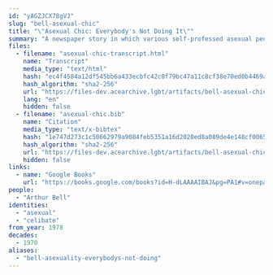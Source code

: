 ```yaml
---
id: "yAGZJCX78gVJ"
slug: "bell-asexual-chic"
title: "\"Asexual Chic: Everybody's Not Doing It\""
summary: "A newspaper story in which various self-professed asexual people are interviewed"
files:
  - filename: "asexual-chic-transcript.html"
    name: "Transcript"
    media_type: "text/html"
    hash: "ec4f4584a12df545bb6a433ecbfc42c0f79bc47a11c8cf38e70ed0b4469a8713"
    hash_algorithm: "sha2-256"
    url: "https://files-dev.acearchive.lgbt/artifacts/bell-asexual-chic/asexual-chic-transcript.html"
    lang: "en"
    hidden: false
  - filename: "asexual-chic.bib"
    name: "Citation"
    media_type: "text/x-bibtex"
    hash: "1e747d273c1c50662979a9084feb5351a16d2020ed8a089de4e148cf00658290"
    hash_algorithm: "sha2-256"
    url: "https://files-dev.acearchive.lgbt/artifacts/bell-asexual-chic/asexual-chic.bib"
    hidden: false
links:
  - name: "Google Books"
    url: "https://books.google.com/books?id=H-dLAAAAIBAJ&pg=PA1#v=onepage&q&f=false"
people:
  - "Arthur Bell"
identities:
  - "asexual"
  - "celibate"
from_year: 1978
decades:
  - 1970
aliases:
  - "bell-asexuality-everybodys-not-doing"
---
```


